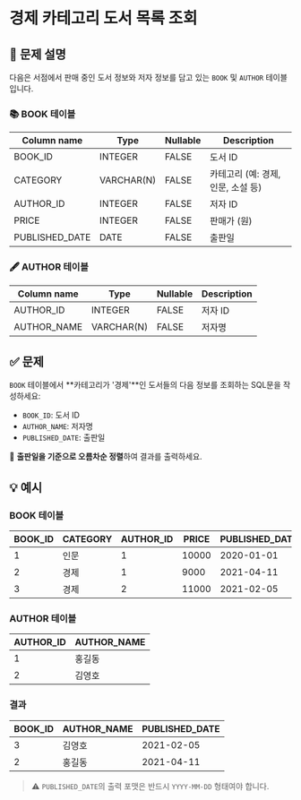 # 경제 카테고리 도서 목록 조회

## 📄 문제 설명

다음은 서점에서 판매 중인 도서 정보와 저자 정보를 담고 있는 `BOOK` 및 `AUTHOR` 테이블입니다.

### 📚 BOOK 테이블

| Column name     | Type        | Nullable | Description              |
|------------------|-------------|----------|--------------------------|
| BOOK_ID          | INTEGER     | FALSE    | 도서 ID                  |
| CATEGORY         | VARCHAR(N)  | FALSE    | 카테고리 (예: 경제, 인문, 소설 등) |
| AUTHOR_ID        | INTEGER     | FALSE    | 저자 ID                  |
| PRICE            | INTEGER     | FALSE    | 판매가 (원)              |
| PUBLISHED_DATE   | DATE        | FALSE    | 출판일                   |

### 🖋 AUTHOR 테이블

| Column name   | Type        | Nullable | Description  |
|---------------|-------------|----------|--------------|
| AUTHOR_ID     | INTEGER     | FALSE    | 저자 ID      |
| AUTHOR_NAME   | VARCHAR(N)  | FALSE    | 저자명       |

## ✅ 문제

`BOOK` 테이블에서 **카테고리가 '경제'**인 도서들의 다음 정보를 조회하는 SQL문을 작성하세요:

- `BOOK_ID`: 도서 ID
- `AUTHOR_NAME`: 저자명
- `PUBLISHED_DATE`: 출판일

📌 **출판일을 기준으로 오름차순 정렬**하여 결과를 출력하세요.

## 💡 예시

### BOOK 테이블

| BOOK_ID | CATEGORY | AUTHOR_ID | PRICE | PUBLISHED_DATE |
|---------|----------|-----------|-------|----------------|
| 1       | 인문     | 1         | 10000 | 2020-01-01     |
| 2       | 경제     | 1         | 9000  | 2021-04-11     |
| 3       | 경제     | 2         | 11000 | 2021-02-05     |

### AUTHOR 테이블

| AUTHOR_ID | AUTHOR_NAME |
|-----------|-------------|
| 1         | 홍길동      |
| 2         | 김영호      |

### 결과

| BOOK_ID | AUTHOR_NAME | PUBLISHED_DATE |
|---------|-------------|----------------|
| 3       | 김영호      | 2021-02-05     |
| 2       | 홍길동      | 2021-04-11     |

> ⚠️ `PUBLISHED_DATE`의 출력 포맷은 반드시 `YYYY-MM-DD` 형태여야 합니다.
